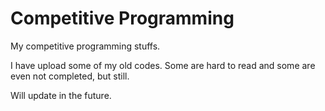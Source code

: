# Competitive Programming
My competitive programming stuffs.

I have upload some of my old codes. Some are hard to read and some are even not completed, but still.

Will update in the future.